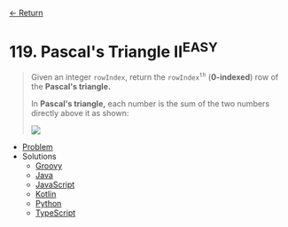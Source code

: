 [&larr; Return](https://hanggrian.github.io/grind-leetcode/)

# 119. Pascal's Triangle II<sup>EASY</sup>

> Given an integer `rowIndex`, return the `rowIndex`<sup>`th`</sup>
  (**0-indexed**) row of the **Pascal's triangle.**
>
> In **Pascal's triangle,** each number is the sum of the two numbers directly
  above it as shown:
>
> ![](https://upload.wikimedia.org/wikipedia/commons/0/0d/PascalTriangleAnimated2.gif)

- [Problem](https://leetcode.com/problems/pascals-triangle-ii/)
- Solutions
  - [Groovy](https://github.com/hanggrian/grind-leetcode/blob/main/groovy/src/main/groovy/problems101_200/PascalsTriangle2.groovy)
  - [Java](https://github.com/hanggrian/grind-leetcode/blob/main/java/src/main/java/problems101_200/PascalsTriangle2.java)
  - [JavaScript](https://github.com/hanggrian/grind-leetcode/blob/main/javascript/src/problems101_200/pascals-triangle2.js)
  - [Kotlin](https://github.com/hanggrian/grind-leetcode/blob/main/kotlin/src/main/kotlin/problems101_200/PascalsTriangle2.kt)
  - [Python](https://github.com/hanggrian/grind-leetcode/blob/main/python/src/problems101_200/pascals_triangle2.py)
  - [TypeScript](https://github.com/hanggrian/grind-leetcode/blob/main/typescript/src/problems101_200/pascals-triangle2.ts)
